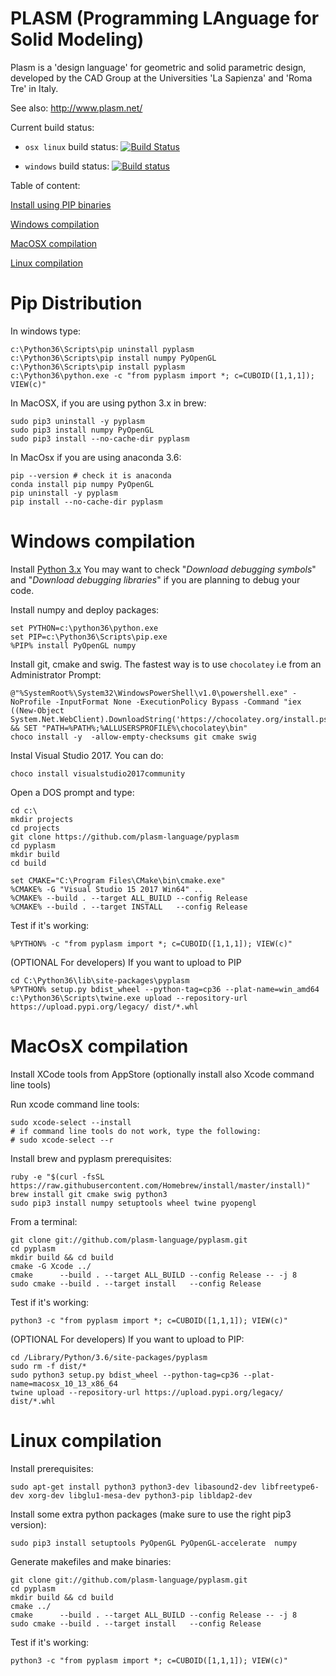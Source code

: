 PLASM (Programming LAnguage for Solid Modeling)
===============================================

Plasm is a 'design language' for geometric and solid parametric design, 
developed by the CAD Group at the Universities 'La Sapienza' and 'Roma Tre' in Italy.

See also: http://www.plasm.net/

Current build status:

* `osx linux` build status: [![Build Status](https://travis-ci.org/plasm-language/pyplasm.svg?branch=master)](https://travis-ci.org/plasm-language/pyplasm)

* `windows` build status:   [![Build status](https://ci.appveyor.com/api/projects/status/x0k7gxjra4at835g?svg=true)](https://ci.appveyor.com/project/scrgiorgio/pyplasm)


Table of content:

[Install using PIP binaries](#pip-distribution)

[Windows compilation](#windows-compilation)

[MacOSX compilation](#macosx-compilation)

[Linux compilation](#linux-compilation)


# Pip Distribution


In windows type:

```
c:\Python36\Scripts\pip uninstall pyplasm
c:\Python36\Scripts\pip install numpy PyOpenGL
c:\Python36\Scripts\pip install pyplasm
c:\Python36\python.exe -c "from pyplasm import *; c=CUBOID([1,1,1]); VIEW(c)"
```

In MacOSX, if you are using python 3.x in brew:

```
sudo pip3 uninstall -y pyplasm
sudo pip3 install numpy PyOpenGL
sudo pip3 install --no-cache-dir pyplasm
```

In MacOsx if you are using anaconda 3.6:

```
pip --version # check it is anaconda
conda install pip numpy PyOpenGL
pip uninstall -y pyplasm
pip install --no-cache-dir pyplasm

```


# Windows compilation 

Install [Python 3.x](https://www.python.org/ftp/python/3.6.3/python-3.6.3-amd64.exe) 
You may want to check "*Download debugging symbols*" and "*Download debugging libraries*" if you are planning to debug your code. 

Install numpy and deploy packages:

```
set PYTHON=c:\python36\python.exe
set PIP=c:\Python36\Scripts\pip.exe
%PIP% install PyOpenGL numpy
```

Install git, cmake and swig. The fastest way is to use `chocolatey` i.e from an Administrator Prompt:

```
@"%SystemRoot%\System32\WindowsPowerShell\v1.0\powershell.exe" -NoProfile -InputFormat None -ExecutionPolicy Bypass -Command "iex ((New-Object System.Net.WebClient).DownloadString('https://chocolatey.org/install.ps1'))" && SET "PATH=%PATH%;%ALLUSERSPROFILE%\chocolatey\bin"
choco install -y  -allow-empty-checksums git cmake swig
```

Instal Visual Studio 2017. You can do:

```
choco install visualstudio2017community
```

Open a DOS prompt and type:

```
cd c:\
mkdir projects
cd projects
git clone https://github.com/plasm-language/pyplasm
cd pyplasm
mkdir build
cd build

set CMAKE="C:\Program Files\CMake\bin\cmake.exe"
%CMAKE% -G "Visual Studio 15 2017 Win64" ..
%CMAKE% --build . --target ALL_BUILD --config Release
%CMAKE% --build . --target INSTALL   --config Release
```

Test if it's working:

```
%PYTHON% -c "from pyplasm import *; c=CUBOID([1,1,1]); VIEW(c)"
```

(OPTIONAL For developers) If you want to upload to PIP
```
cd C:\Python36\lib\site-packages\pyplasm
%PYTHON% setup.py bdist_wheel --python-tag=cp36 --plat-name=win_amd64 
c:\Python36\Scripts\twine.exe upload --repository-url https://upload.pypi.org/legacy/ dist/*.whl
```

# MacOsX compilation 

Install XCode tools from AppStore (optionally install also Xcode command line tools)

Run xcode command line tools:
```
sudo xcode-select --install
# if command line tools do not work, type the following:
# sudo xcode-select --r
```

Install brew and pyplasm prerequisites:

```
ruby -e "$(curl -fsSL https://raw.githubusercontent.com/Homebrew/install/master/install)"
brew install git cmake swig python3
sudo pip3 install numpy setuptools wheel twine pyopengl
```

From a terminal:

```
git clone git://github.com/plasm-language/pyplasm.git
cd pyplasm
mkdir build && cd build
cmake -G Xcode ../
cmake      --build . --target ALL_BUILD --config Release -- -j 8
sudo cmake --build . --target install   --config Release 
```

Test if it's working:

```
python3 -c "from pyplasm import *; c=CUBOID([1,1,1]); VIEW(c)"
```

(OPTIONAL For developers) If you want to upload to PIP:

```
cd /Library/Python/3.6/site-packages/pyplasm
sudo rm -f dist/*
sudo python3 setup.py bdist_wheel --python-tag=cp36 --plat-name=macosx_10_13_x86_64 
twine upload --repository-url https://upload.pypi.org/legacy/ dist/*.whl
```

# Linux compilation

Install prerequisites:

```
sudo apt-get install python3 python3-dev libasound2-dev libfreetype6-dev xorg-dev libglu1-mesa-dev python3-pip libldap2-dev
```

Install some extra python packages (make sure to use the right pip3 version):

```
sudo pip3 install setuptools PyOpenGL PyOpenGL-accelerate  numpy
```

Generate makefiles and make binaries:

```
git clone git://github.com/plasm-language/pyplasm.git
cd pyplasm
mkdir build && cd build
cmake ../
cmake      --build . --target ALL_BUILD --config Release -- -j 8
sudo cmake --build . --target install   --config Release 
```

Test if it's working:

```
python3 -c "from pyplasm import *; c=CUBOID([1,1,1]); VIEW(c)"
```

